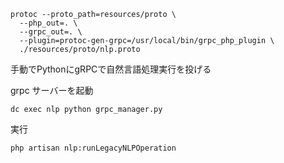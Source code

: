 ```
protoc --proto_path=resources/proto \
  --php_out=. \
  --grpc_out=. \
  --plugin=protoc-gen-grpc=/usr/local/bin/grpc_php_plugin \
  ./resources/proto/nlp.proto
```

手動でPythonにgRPCで自然言語処理実行を投げる

grpc サーバーを起動

```
dc exec nlp python grpc_manager.py
```

実行

```
php artisan nlp:runLegacyNLPOperation
```
